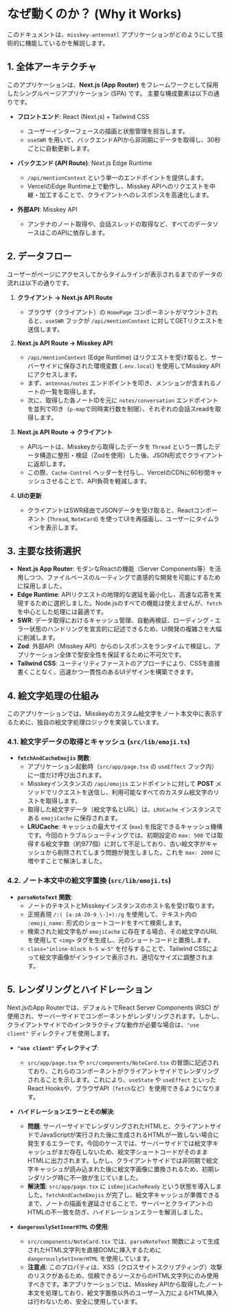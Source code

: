 # なぜ動くのか？ (Why it Works)

このドキュメントは、`misskey-antennatl` アプリケーションがどのようにして技術的に機能しているかを解説します。

## 1. 全体アーキテクチャ

このアプリケーションは、**Next.js (App Router)** をフレームワークとして採用したシングルページアプリケーション (SPA) です。
主要な構成要素は以下の通りです。

- **フロントエンド**: React (Next.js) + Tailwind CSS
  - ユーザーインターフェースの描画と状態管理を担当します。
  - `useSWR` を用いて、バックエンドAPIから非同期にデータを取得し、30秒ごとに自動更新します。

- **バックエンド (API Route)**: Next.js Edge Runtime
  - `/api/mentionContext` という単一のエンドポイントを提供します。
  - VercelのEdge Runtime上で動作し、Misskey APIへのリクエストを中継・加工することで、クライアントへのレスポンスを高速化します。

- **外部API**: Misskey API
  - アンテナのノート取得や、会話スレッドの取得など、すべてのデータソースはこのAPIに依存します。

## 2. データフロー

ユーザーがページにアクセスしてからタイムラインが表示されるまでのデータの流れは以下の通りです。

1.  **クライアント → Next.js API Route**
    - ブラウザ（クライアント）の `HomePage` コンポーネントがマウントされると、`useSWR` フックが `/api/mentionContext` に対してGETリクエストを送信します。

2.  **Next.js API Route → Misskey API**
    - `/api/mentionContext` (Edge Runtime) はリクエストを受け取ると、サーバーサイドに保存された環境変数 (`.env.local`) を使用してMisskey APIにアクセスします。
    - まず、`antennas/notes` エンドポイントを叩き、メンションが含まれるノートの一覧を取得します。
    - 次に、取得した各ノートIDを元に `notes/conversation` エンドポイントを並列で叩き（`p-map`で同時実行数を制限）、それぞれの会話スreadを取得します。

3.  **Next.js API Route → クライアント**
    - APIルートは、Misskeyから取得したデータを `Thread` という一貫したデータ構造に整形・検証（Zodを使用）した後、JSON形式でクライアントに返却します。
    - この際、`Cache-Control` ヘッダーを付与し、VercelのCDNに60秒間キャッシュさせることで、API負荷を軽減します。

4.  **UIの更新**
    - クライアントはSWR経由でJSONデータを受け取ると、Reactコンポーネント (`Thread`, `NoteCard`) を使ってUIを再描画し、ユーザーにタイムラインを表示します。

## 3. 主要な技術選択

- **Next.js App Router**: モダンなReactの機能（Server Components等）を活用しつつ、ファイルベースのルーティングで直感的な開発を可能にするために採用しました。
- **Edge Runtime**: APIリクエストの地理的な遅延を最小化し、高速な応答を実現するために選択しました。Node.jsのすべての機能は使えませんが、`fetch`を中心とした処理には最適です。
- **SWR**: データ取得におけるキャッシュ管理、自動再検証、ローディング・エラー状態のハンドリングを宣言的に記述できるため、UI開発の複雑さを大幅に削減します。
- **Zod**: 外部API（Misskey API）からのレスポンスをランタイムで検証し、アプリケーション全体で型安全性を保証するために不可欠です。
- **Tailwind CSS**: ユーティリティファーストのアプローチにより、CSSを直接書くことなく、迅速かつ一貫性のあるUIデザインを構築できます。

## 4. 絵文字処理の仕組み

このアプリケーションでは、Misskeyのカスタム絵文字をノート本文中に表示するために、独自の絵文字処理ロジックを実装しています。

### 4.1. 絵文字データの取得とキャッシュ (`src/lib/emoji.ts`)

- **`fetchAndCacheEmojis` 関数**:
    - アプリケーション起動時（`src/app/page.tsx` の `useEffect` フック内）に一度だけ呼び出されます。
    - Misskeyインスタンスの `/api/emojis` エンドポイントに対して **POST** メソッドでリクエストを送信し、利用可能なすべてのカスタム絵文字のリストを取得します。
    - 取得した絵文字データ（絵文字名とURL）は、`LRUCache` インスタンスである `emojiCache` に保存されます。
    - **LRUCache**: キャッシュの最大サイズ (`max`) を指定できるキャッシュ機構です。今回のトラブルシューティングでは、初期設定の `max: 500` では取得する絵文字数（約977個）に対して不足しており、古い絵文字がキャッシュから削除されてしまう問題が発生しました。これを `max: 2000` に増やすことで解決しました。

### 4.2. ノート本文中の絵文字置換 (`src/lib/emoji.ts`)

- **`parseNoteText` 関数**:
    - ノートのテキストとMisskeyインスタンスのホスト名を受け取ります。
    - 正規表現 `/:( [a-zA-Z0-9_\-]+):/g` を使用して、テキスト内の `:emoji_name:` 形式のショートコードをすべて検索します。
    - 検索された絵文字名が `emojiCache` に存在する場合、その絵文字のURLを使用して `<img>` タグを生成し、元のショートコードと置換します。
    - `class="inline-block h-5 w-5"` を付与することで、Tailwind CSSによって絵文字画像がインラインで表示され、適切なサイズに調整されます。

## 5. レンダリングとハイドレーション

Next.jsのApp Routerでは、デフォルトでReact Server Components (RSC) が使用され、サーバーサイドでコンポーネントがレンダリングされます。しかし、クライアントサイドでのインタラクティブな動作が必要な場合は、`"use client"` ディレクティブを使用します。

- **`"use client"` ディレクティブ**:
    - `src/app/page.tsx` や `src/components/NoteCard.tsx` の冒頭に記述されており、これらのコンポーネントがクライアントサイドでレンダリングされることを示します。これにより、`useState` や `useEffect` といったReact Hooksや、ブラウザAPI（`fetch`など）を使用できるようになります。

- **ハイドレーションエラーとその解決**:
    - **問題**: サーバーサイドでレンダリングされたHTMLと、クライアントサイドでJavaScriptが実行された後に生成されるHTMLが一致しない場合に発生するエラーです。今回のケースでは、サーバーサイドでは絵文字キャッシュがまだ存在しないため、絵文字ショートコードがそのままHTMLに出力されます。しかし、クライアントサイドでは非同期で絵文字キャッシュが読み込まれた後に絵文字画像に置換されるため、初期レンダリング時に不一致が生じていました。
    - **解決策**: `src/app/page.tsx` に `isEmojiCacheReady` という状態を導入しました。`fetchAndCacheEmojis` が完了し、絵文字キャッシュが準備できるまで、ノートの描画を遅延させることで、サーバーとクライアントのHTMLの不一致を防ぎ、ハイドレーションエラーを解消しました。

- **`dangerouslySetInnerHTML` の使用**:
    - `src/components/NoteCard.tsx` では、`parseNoteText` 関数によって生成されたHTML文字列を直接DOMに挿入するために `dangerouslySetInnerHTML` を使用しています。
    - **注意点**: このプロパティは、XSS（クロスサイトスクリプティング）攻撃のリスクがあるため、信頼できるソースからのHTML文字列にのみ使用すべきです。本アプリケーションでは、Misskey APIから取得したノート本文を処理しており、絵文字置換以外のユーザー入力によるHTML挿入は行わないため、安全に使用しています。